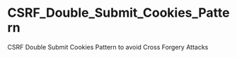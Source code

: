 # CSRF_Double_Submit_Cookies_Pattern
CSRF Double Submit Cookies Pattern to avoid Cross Forgery Attacks
